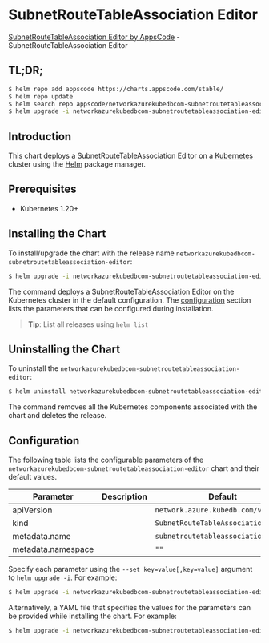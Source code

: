# SubnetRouteTableAssociation Editor

[SubnetRouteTableAssociation Editor by AppsCode](https://appscode.com) - SubnetRouteTableAssociation Editor

## TL;DR;

```bash
$ helm repo add appscode https://charts.appscode.com/stable/
$ helm repo update
$ helm search repo appscode/networkazurekubedbcom-subnetroutetableassociation-editor --version=v0.23.0
$ helm upgrade -i networkazurekubedbcom-subnetroutetableassociation-editor appscode/networkazurekubedbcom-subnetroutetableassociation-editor -n default --create-namespace --version=v0.23.0
```

## Introduction

This chart deploys a SubnetRouteTableAssociation Editor on a [Kubernetes](http://kubernetes.io) cluster using the [Helm](https://helm.sh) package manager.

## Prerequisites

- Kubernetes 1.20+

## Installing the Chart

To install/upgrade the chart with the release name `networkazurekubedbcom-subnetroutetableassociation-editor`:

```bash
$ helm upgrade -i networkazurekubedbcom-subnetroutetableassociation-editor appscode/networkazurekubedbcom-subnetroutetableassociation-editor -n default --create-namespace --version=v0.23.0
```

The command deploys a SubnetRouteTableAssociation Editor on the Kubernetes cluster in the default configuration. The [configuration](#configuration) section lists the parameters that can be configured during installation.

> **Tip**: List all releases using `helm list`

## Uninstalling the Chart

To uninstall the `networkazurekubedbcom-subnetroutetableassociation-editor`:

```bash
$ helm uninstall networkazurekubedbcom-subnetroutetableassociation-editor -n default
```

The command removes all the Kubernetes components associated with the chart and deletes the release.

## Configuration

The following table lists the configurable parameters of the `networkazurekubedbcom-subnetroutetableassociation-editor` chart and their default values.

|     Parameter      | Description |                    Default                     |
|--------------------|-------------|------------------------------------------------|
| apiVersion         |             | <code>network.azure.kubedb.com/v1alpha1</code> |
| kind               |             | <code>SubnetRouteTableAssociation</code>       |
| metadata.name      |             | <code>subnetroutetableassociation</code>       |
| metadata.namespace |             | <code>""</code>                                |


Specify each parameter using the `--set key=value[,key=value]` argument to `helm upgrade -i`. For example:

```bash
$ helm upgrade -i networkazurekubedbcom-subnetroutetableassociation-editor appscode/networkazurekubedbcom-subnetroutetableassociation-editor -n default --create-namespace --version=v0.23.0 --set apiVersion=network.azure.kubedb.com/v1alpha1
```

Alternatively, a YAML file that specifies the values for the parameters can be provided while
installing the chart. For example:

```bash
$ helm upgrade -i networkazurekubedbcom-subnetroutetableassociation-editor appscode/networkazurekubedbcom-subnetroutetableassociation-editor -n default --create-namespace --version=v0.23.0 --values values.yaml
```
